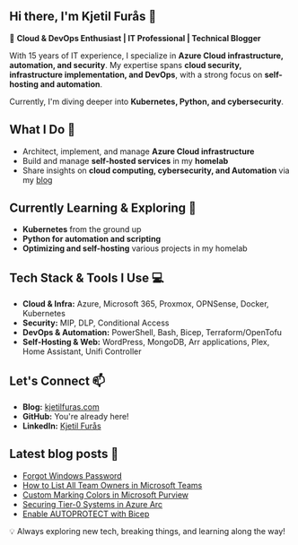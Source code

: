 ## Hi there, I'm Kjetil Furås 👋  

🚀 **Cloud & DevOps Enthusiast | IT Professional | Technical Blogger**  

With 15 years of IT experience, I specialize in **Azure Cloud infrastructure, automation, and security**. My expertise spans **cloud security, infrastructure implementation, and DevOps**, with a strong focus on **self-hosting and automation**. 

Currently, I'm diving deeper into **Kubernetes, Python, and cybersecurity**.  

## What I Do 🔹
- Architect, implement, and manage **Azure Cloud infrastructure**   
- Build and manage **self-hosted services** in my **homelab**  
- Share insights on **cloud computing, cybersecurity, and Automation** via my [blog](https://kjetilfuras.com/)  

## Currently Learning & Exploring 📌
- **Kubernetes** from the ground up  
- **Python for automation and scripting**  
- **Optimizing and self-hosting** various projects in my homelab  

## Tech Stack & Tools I Use 💻
- **Cloud & Infra:** Azure, Microsoft 365, Proxmox, OPNSense, Docker, Kubernetes  
- **Security:** MIP, DLP, Conditional Access  
- **DevOps & Automation:** PowerShell, Bash, Bicep, Terraform/OpenTofu  
- **Self-Hosting & Web:** WordPress, MongoDB, Arr applications, Plex, Home Assistant, Unifi Controller  

## Let's Connect 📫
- **Blog:** [kjetilfuras.com](https://kjetilfuras.com/)  
- **GitHub:** You're already here!  
- **LinkedIn:** [Kjetil Furås](https://www.linkedin.com/in/kjetil-furas/)

## Latest blog posts 📒 
- [Forgot Windows Password](https://kjetilfuras.com/forgot-windows-admin-password/)
- [How to List All Team Owners in Microsoft Teams](https://kjetilfuras.com/list-all-team-owners/)
- [Custom Marking Colors in Microsoft Purview](https://kjetilfuras.com/custom-marking-colors-in-microsoft-purview/)
- [Securing Tier-0 Systems in Azure Arc](https://kjetilfuras.com/securing-tier-0-systems-in-azure-arc/)
- [Enable AUTOPROTECT with Bicep](https://kjetilfuras.com/enable-autoprotect-with-bicep/)

💡 Always exploring new tech, breaking things, and learning along the way!  
